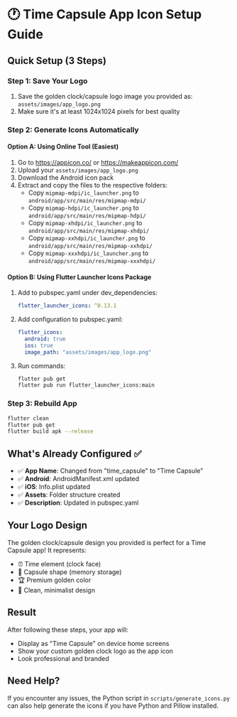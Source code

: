 # 🕐 Time Capsule App Icon Setup Guide

## Quick Setup (3 Steps)

### Step 1: Save Your Logo
1. Save the golden clock/capsule logo image you provided as: `assets/images/app_logo.png`
2. Make sure it's at least 1024x1024 pixels for best quality

### Step 2: Generate Icons Automatically

#### Option A: Using Online Tool (Easiest)
1. Go to https://appicon.co/ or https://makeappicon.com/
2. Upload your `assets/images/app_logo.png`
3. Download the Android icon pack
4. Extract and copy the files to the respective folders:
   - Copy `mipmap-mdpi/ic_launcher.png` to `android/app/src/main/res/mipmap-mdpi/`
   - Copy `mipmap-hdpi/ic_launcher.png` to `android/app/src/main/res/mipmap-hdpi/`
   - Copy `mipmap-xhdpi/ic_launcher.png` to `android/app/src/main/res/mipmap-xhdpi/`
   - Copy `mipmap-xxhdpi/ic_launcher.png` to `android/app/src/main/res/mipmap-xxhdpi/`
   - Copy `mipmap-xxxhdpi/ic_launcher.png` to `android/app/src/main/res/mipmap-xxxhdpi/`

#### Option B: Using Flutter Launcher Icons Package
1. Add to pubspec.yaml under dev_dependencies:
   ```yaml
   flutter_launcher_icons: ^0.13.1
   ```

2. Add configuration to pubspec.yaml:
   ```yaml
   flutter_icons:
     android: true
     ios: true
     image_path: "assets/images/app_logo.png"
     ```

3. Run commands:
   ```bash
   flutter pub get
   flutter pub run flutter_launcher_icons:main
   ```

### Step 3: Rebuild App
```bash
flutter clean
flutter pub get
flutter build apk --release
```

## What's Already Configured ✅

- ✅ **App Name**: Changed from "time_capsule" to "Time Capsule"
- ✅ **Android**: AndroidManifest.xml updated
- ✅ **iOS**: Info.plist updated  
- ✅ **Assets**: Folder structure created
- ✅ **Description**: Updated in pubspec.yaml

## Your Logo Design
The golden clock/capsule design you provided is perfect for a Time Capsule app! It represents:
- ⏰ Time element (clock face)
- 💊 Capsule shape (memory storage)
- 🏆 Premium golden color
- 🎯 Clean, minimalist design

## Result
After following these steps, your app will:
- Display as "Time Capsule" on device home screens
- Show your custom golden clock logo as the app icon
- Look professional and branded

## Need Help?
If you encounter any issues, the Python script in `scripts/generate_icons.py` can also help generate the icons if you have Python and Pillow installed.